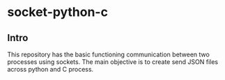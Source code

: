 # socket-python-c

## Intro
This repository has the basic functioning communication between two processes using sockets. 
The main objective is to create send JSON files across python and C process.
